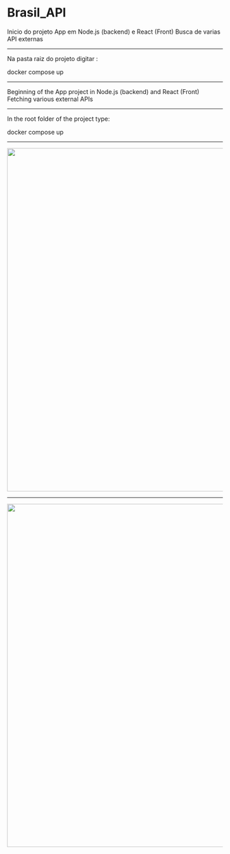 # Brasil_API

Inicio do projeto App em Node.js (backend) e React (Front)
Busca de varias API externas
<hr>
Na pasta raiz do projeto digitar : <p>
docker compose up
<hr>  
 Beginning of the App project in Node.js (backend) and React (Front)
Fetching various external APIs
<hr>
In the root folder of the project type: <p>
docker compose up
<hr> 
<img width = "800px" src="https://github.com/erascardsilva/Brasil_API/assets/70297459/2b3b303a-525d-4daf-9dc8-09f4db26f676">
  <hr>
<img width = "800px" src="https://github.com/erascardsilva/Brasil_API/assets/70297459/aca3cba9-71a9-486c-9eef-ff5a58f20f8e">

